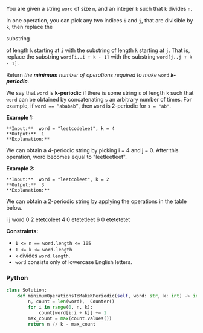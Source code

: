 You are given a string  `word`  of size  `n`, and an integer  `k`  such that  `k`  divides  `n`.

In one operation, you can pick any two indices  `i`  and  `j`, that are divisible by  `k`, then replace the

substring

of length  `k`  starting at  `i`  with the substring of length  `k`  starting at  `j`. That is, replace the substring  `word[i..i + k - 1]`  with the substring  `word[j..j + k - 1]`.

Return  _the  **minimum**  number of operations required to make_  `word`  _**k-periodic**_.

We say that  `word`  is  **k-periodic**  if there is some string  `s`  of length  `k`  such that  `word`  can be obtained by concatenating  `s`  an arbitrary number of times. For example, if  `word == “ababab”`, then  `word`  is 2-periodic for  `s = "ab"`.

**Example 1:**
```
**Input:**  word = "leetcodeleet", k = 4
**Output:**  1
**Explanation:**
```
We can obtain a 4-periodic string by picking i = 4 and j = 0. After this operation, word becomes equal to "leetleetleet".

**Example 2:**
```
**Input:**  word = "leetcoleet", k = 2
**Output:**  3
**Explanation:**
```

We can obtain a 2-periodic string by applying the operations in the table below.

i j word
0 2 etetcoleet
4 0 etetetleet 
6 0 etetetetet

**Constraints:**

-   `1 <= n == word.length <= 105`
-   `1 <= k <= word.length`
-   `k`  divides  `word.length`.
-   `word`  consists only of lowercase English letters.


### Python
```py
class Solution:
    def minimumOperationsToMakeKPeriodic(self, word: str, k: int) -> int:
        n, count = len(word),  Counter()
        for i in range(0, n, k):
            count[word[i:i + k]] += 1
        max_count = max(count.values())
        return n // k - max_count
```